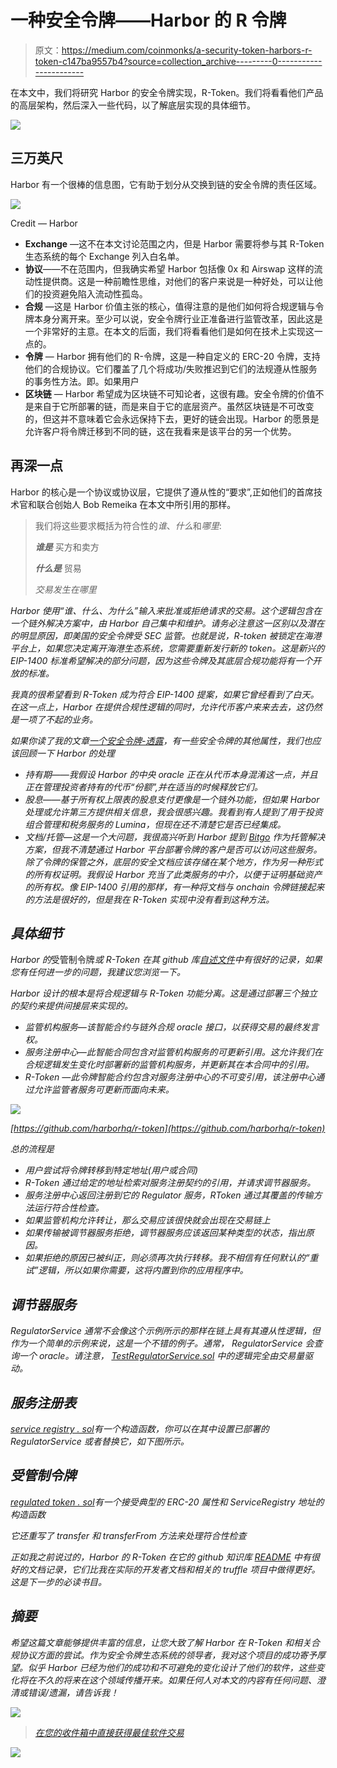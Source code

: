 # 一种安全令牌——Harbor 的 R 令牌

> 原文：<https://medium.com/coinmonks/a-security-token-harbors-r-token-c147ba9557b4?source=collection_archive---------0----------------------->

在本文中，我们将研究 Harbor 的安全令牌实现，R-Token。我们将看看他们产品的高层架构，然后深入一些代码，以了解底层实现的具体细节。

![](img/eebe8dec0e3ada7faa267570445536fb.png)

## 三万英尺

Harbor 有一个很棒的信息图，它有助于划分从交换到链的安全令牌的责任区域。

![](img/3623a0ee8cd26324563da9e70713c435.png)

Credit — Harbor

*   **Exchange** —这不在本文讨论范围之内，但是 Harbor 需要将参与其 R-Token 生态系统的每个 Exchange 列入白名单。
*   **协议**——不在范围内，但我确实希望 Harbor 包括像 0x 和 Airswap 这样的流动性提供商。这是一种前瞻性思维，对他们的客户来说是一种好处，可以让他们的投资避免陷入流动性孤岛。
*   **合规** —这是 Harbor 价值主张的核心，值得注意的是他们如何将合规逻辑与令牌本身分离开来。至少可以说，安全令牌行业正准备进行监管改革，因此这是一个非常好的主意。在本文的后面，我们将看看他们是如何在技术上实现这一点的。
*   **令牌** — Harbor 拥有他们的 R-令牌，这是一种自定义的 ERC-20 令牌，支持他们的合规协议。它们覆盖了几个将成功/失败推迟到它们的法规遵从性服务的事务性方法。即。如果用户
*   **区块链** — Harbor 希望成为区块链不可知论者，这很有趣。安全令牌的价值不是来自于它所部署的链，而是来自于它的底层资产。虽然区块链是不可改变的，但这并不意味着它会永远保持下去，更好的链会出现。Harbor 的愿景是允许客户将令牌迁移到不同的链，这在我看来是该平台的另一个优势。

## 再深一点

Harbor 的核心是一个协议或协议层，它提供了遵从性的“要求”,正如他们的首席技术官和联合创始人 Bob Remeika 在本文中所引用的那样。

> 我们将这些要求概括为符合性的*谁*、*什么*和*哪里*:
> 
> ***谁是*** 买方和卖方
> 
> ***什么是*** 贸易
> 
> *交易发生在哪里*

*Harbor 使用“谁、什么、为什么”输入来批准或拒绝请求的交易。这个逻辑包含在一个链外解决方案中，由 Harbor 自己集中和维护。请务必注意这一区别以及潜在的明显原因，即美国的安全令牌受 SEC 监管。也就是说，R-token 被锁定在海港平台上，如果您决定离开海港生态系统，您需要重新发行新的 token。这是新兴的 EIP-1400 标准希望解决的部分问题，因为这些令牌及其底层合规功能将有一个开放的标准。*

*我真的很希望看到 R-Token 成为符合 EIP-1400 提案，如果它曾经看到了白天。在这一点上，Harbor 在提供合规性逻辑的同时，允许代币客户来来去去，这仍然是一项了不起的业务。*

*如果你读了我的文章[一个安全令牌-透露](/coinmonks/a-security-token-revealed-5da9de3345bb)，有一些安全令牌的其他属性，我们也应该回顾一下 Harbor 的处理*

*   *持有期——我假设 Harbor 的中央 oracle 正在从代币本身混淆这一点，并且正在管理投资者持有的代币“份额”,并在适当的时候释放它们。*
*   *股息——基于所有权上限表的股息支付更像是一个链外功能，但如果 Harbor 处理或允许第三方提供相关信息，我会很感兴趣。我看到有人提到了用于投资组合管理和税务服务的 Lumina，但现在还不清楚它是否已经集成。*
*   *文档/托管—这是一个大问题，我很高兴听到 Harbor 提到 [Bitgo](https://www.bitgo.com/) 作为托管解决方案，但我不清楚通过 Harbor 平台部署令牌的客户是否可以访问这些服务。除了令牌的保管之外，底层的安全文档应该存储在某个地方，作为另一种形式的所有权证明。我假设 Harbor 充当了此类服务的中介，以便于证明基础资产的所有权。像 EIP-1400 引用的那样，有一种将文档与 onchain 令牌链接起来的方法是很好的，但是我在 R-Token 实现中没有看到这种方法。*

## *具体细节*

*Harbor 的*受管制令牌*或 *R-Token* 在其 github 库[自述文件](https://github.com/harborhq/r-token/blob/master/README.md)中有很好的记录，如果您有任何进一步的问题，我建议您浏览一下。*

*Harbor 设计的根本是将合规逻辑与 R-Token 功能分离。这是通过部署三个独立的契约来提供间接层来实现的。*

*   *监管机构服务—该智能合约与链外合规 oracle 接口，以获得交易的最终发言权。*
*   *服务注册中心—此智能合同包含对监管机构服务的可更新引用。这允许我们在合规逻辑发生变化时部署新的监管机构服务，并更新其在本合同中的引用。*
*   *R-Token —此令牌智能合约包含对服务注册中心的不可变引用，该注册中心通过允许监管者服务可更新而面向未来。*

*![](img/5c0f3fa090e1bf417394dc374271da51.png)*

*[https://github.com/harborhq/r-token](https://github.com/harborhq/r-token)*

*总的流程是*

*   *用户尝试将令牌转移到特定地址(用户或合同)*
*   *R-Token 通过给定的地址检索对服务注册契约的引用，并请求调节器服务。*
*   *服务注册中心返回注册到它的 Regulator 服务，RToken 通过其覆盖的传输方法运行符合性检查。*
*   *如果监管机构允许转让，那么交易应该很快就会出现在交易链上*
*   *如果传输被调节器服务拒绝，调节器服务应该返回某种类型的状态，指出原因。*
*   *如果拒绝的原因已被纠正，则必须再次执行转移。我不相信有任何默认的“重试”逻辑，所以如果你需要，这将内置到你的应用程序中。*

## *调节器服务*

*RegulatorService 通常不会像这个示例所示的那样在链上具有其遵从性逻辑，但作为一个简单的示例来说，这是一个不错的例子。通常， *RegulatorService* 会查询一个 oracle。请注意， [TestRegulatorService.sol](https://github.com/harborhq/r-token/blob/master/contracts/TestRegulatorService.sol) 中的逻辑完全由交易量驱动。*

## *服务注册表*

*[*service registry . sol*](https://github.com/harborhq/r-token/blob/master/contracts/ServiceRegistry.sol)有一个构造函数，你可以在其中设置已部署的 *RegulatorService* 或者替换它，如下图所示。*

## *受管制令牌*

*[*regulated token . sol*](https://github.com/harborhq/r-token/blob/master/contracts/RegulatedToken.sol)有一个接受典型的 ERC-20 属性和 *ServiceRegistry* 地址的构造函数*

*它还重写了 transfer 和 transferFrom 方法来处理符合性检查*

*正如我之前说过的，Harbor 的 R-Token 在它的 github 知识库 [README](https://github.com/harborhq/r-token/blob/master/README.md) 中有很好的文档记录，它们比我在实际的开发者文档和相关的 truffle 项目中做得更好。这是下一步的必读书目。*

## *摘要*

*希望这篇文章能够提供丰富的信息，让您大致了解 Harbor 在 R-Token 和相关合规协议方面的尝试。作为安全令牌生态系统的领导者，我对这个项目的成功寄予厚望。似乎 Harbor 已经为他们的成功和不可避免的变化设计了他们的软件，这些变化将在不久的将来在这个领域传播开来。如果任何人对本文的内容有任何问题、澄清或错误/遗漏，请告诉我！*

*[![](img/449450761cd76f44f9ae574333f9e9af.png)](http://bit.ly/2G71Sp7)*

> *[在您的收件箱中直接获得最佳软件交易](https://coincodecap.com/?utm_source=coinmonks)*

*[![](img/7c0b3dfdcbfea594cc0ae7d4f9bf6fcb.png)](https://coincodecap.com/?utm_source=coinmonks)*